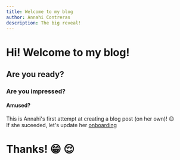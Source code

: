 ```yaml
---
title: Welcome to my blog
author: Annahi Contreras
description: The big reveal!
---
```


# Hi! Welcome to my blog!
## Are you ready? 
### Are you impressed?
#### Amused?

This is Annahi's first attempt at creating a blog post (on her own)! :wink:\
If she suceeded, let's update her <a href="https://github.com/inspiredlab/omisgazette/issues/632">onboarding</a>

# Thanks! :grin: :relieved:
